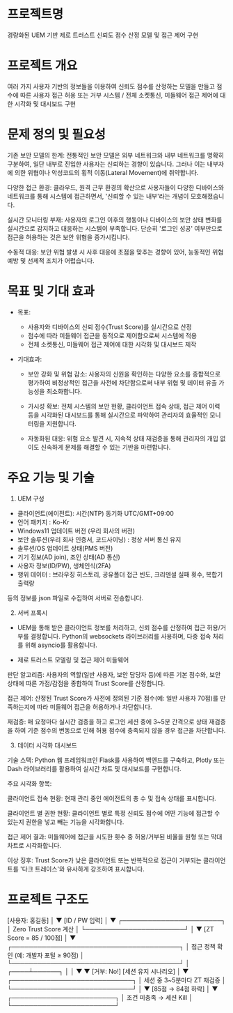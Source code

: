# 프로젝트명
경량화된 UEM 기반 제로 트러스트 신뢰도 점수 산정 모델 및 접근 제어 구현

# **프로젝트 개요**

여러 가지 사용자 기반의 정보들을 이용하여 신뢰도 점수를 산정하는 모델을 만들고 점수에 따른 사용자 접근 허용 또는 거부 시스템 / 전체 소켓통신, 미들웨어 접근 제어에 대한 시각화 및 대시보드 구현

# 문제 정의 및 필요성	

기존 보안 모델의 한계: 전통적인 보안 모델은 외부 네트워크와 내부 네트워크를 명확히 구분하여, 일단 내부로 진입한 사용자는 신뢰하는 경향이 있습니다. 그러나 이는 내부자에 의한 위협이나 악성코드의 횡적 이동(Lateral Movement)에 취약합니다.

다양한 접근 환경: 클라우드, 원격 근무 환경의 확산으로 사용자들이 다양한 디바이스와 네트워크를 통해 시스템에 접근하면서, '신뢰할 수 있는 내부'라는 개념이 모호해졌습니다.

실시간 모니터링 부재: 사용자의 로그인 이후의 행동이나 디바이스의 보안 상태 변화를 실시간으로 감지하고 대응하는 시스템이 부족합니다. 단순히 '로그인 성공' 여부만으로 접근을 허용하는 것은 보안 위협을 증가시킵니다.

수동적 대응: 보안 위협 발생 시 사후 대응에 초점을 맞추는 경향이 있어, 능동적인 위협 예방 및 선제적 조치가 어렵습니다.

# 목표 및 기대 효과

- 목표:
    - 사용자와 디바이스의 신뢰 점수(Trust Score)를 실시간으로 산정
    - 점수에 따라 미들웨어 접근을 동적으로 제어함으로써 시스템에 적용
    - 전체 소켓통신, 미들웨어 접근 제어에 대한 시각화 및 대시보드 제작

- 기대효과:
    - 보안 강화 및 위협 감소: 
	사용자의 신원을 확인하는 다양한 요소를 종합적으로 평가하여 비정상적인 접근을 사전에 차단함으로써 내부 위협 및 데이터 유출 가능성을 최소화합니다.

    - 가시성 확보: 
	전체 시스템의 보안 현황, 클라이언트 접속 상태, 접근 제어 이력 등을 시각화된 대시보드를 통해 실시간으로 파악하여 관리자의 효율적인 모니터링을 지원합니다.

    - 자동화된 대응: 
    위험 요소 발견 시, 지속적 상태 재검증을 통해 관리자의 개입 없이도 신속하게 문제를 해결할 수 있는 기반을 마련합니다.

# 주요 기능 및 기술

1. UEM 구성

- 클라이언트(에이전트): 시간(NTP) 동기화 UTC/GMT+09:00
- 언어 패키지 : Ko-Kr
- Windows11 업데이트 버전 (우리 회사의 버전)
- 보안 솔루션(우리 회사 인증서, 코드사이닝) : 정상 서버 통신 유지
- 솔루션/OS 업데이트 상태(PMS 버전)
- 기기 정보(AD join), 조인 상태(AD 통신)
- 사용자 정보(ID/PW), 생체인식(2FA)
- 행위 데이터 : 브라우징 히스토리, 공유폴더 접근 빈도, 크리덴셜 실패 횟수, 복합기 출력량 
  
등의 정보를 json 파일로 수집하여 서버로 전송합니다.

2. 서버 프록시

- UEM을 통해 받은 클라이언트 정보를 처리하고, 신뢰 점수를 산정하여 접근 허용/거부를 결정합니다. Python의 websockets 라이브러리를 사용하며, 다중 접속 처리를 위해 asyncio를 활용합니다.

- 제로 트러스트 모델링 및 접근 제어 미들웨어

판단 알고리즘: 사용자의 역할(일반 사용자, 보안 담당자 등)에 따른 기본 점수와, 보안 상태에 따른 가점/감점을 종합하여 Trust Score를 산정합니다.

접근 제어: 산정된 Trust Score가 사전에 정의된 기준 점수(예: 일반 사용자 70점)를 만족하는지에 따라 미들웨어 접근을 허용하거나 차단합니다.

재검증: 매 요청마다 실시간 검증을 하고 로그인 세션 중에 3~5분 간격으로 상태 재검증을 하여 기준 점수의 변동으로 인해 허용 점수에 충족되지 않을 경우 접근을 차단합니다.

3. 데이터 시각화 대시보드

기술 스택: Python 웹 프레임워크인 Flask를 사용하여 백엔드를 구축하고, Plotly 또는 Dash 라이브러리를 활용하여 실시간 차트 및 대시보드를 구현합니다.

주요 시각화 항목:

클라이언트 접속 현황: 현재 관리 중인 에이전트의 총 수 및 접속 상태를 표시합니다.

클라이언트 별 권한 현황: 클라이언트 별로 특정 신뢰도 점수에 어떤 기능에 접근할 수 있는지 권한을 넣고 빼는 기능을 시각화합니다.

접근 제어 결과: 미들웨어에 접근을 시도한 횟수 중 허용/거부된 비율을 원형 또는 막대 차트로 시각화합니다.

이상 징후: Trust Score가 낮은 클라이언트 또는 반복적으로 접근이 거부되는 클라이언트를 '다크 트레이스'와 유사하게 강조하여 표시합니다.


# 프로젝트 구조도

[사용자: 홍길동]
        │
        ▼
  [ID / PW 입력]
        │
        ▼
 ┌───────────────────────┐
 │ Zero Trust Score 계산 │
 └───────────────────────┘
        │
        ▼
   [ZT Score = 85 / 100점]
        │
        ▼
 ┌───────────────────────────────────────┐
 │ 접근 정책 확인 (예: 개발자 포털 ≥ 90점) │
 └───────────────────────────────────────┘
        │
   ┌────┴──────┐
   │           │
   ▼           ▼
[거부: No!]  [세션 유지 시나리오]
                 │
                 ▼
      ┌────────────────────────────┐
      │ 세션 중 3~5분마다 ZT 재검증 │
      └────────────────────────────┘
                 │
                 ▼
         [85점 → 84점 하락]
                 │
                 ▼
      ┌────────────────────────┐
      │ 조건 미충족 → 세션 Kill │
      └────────────────────────┘
